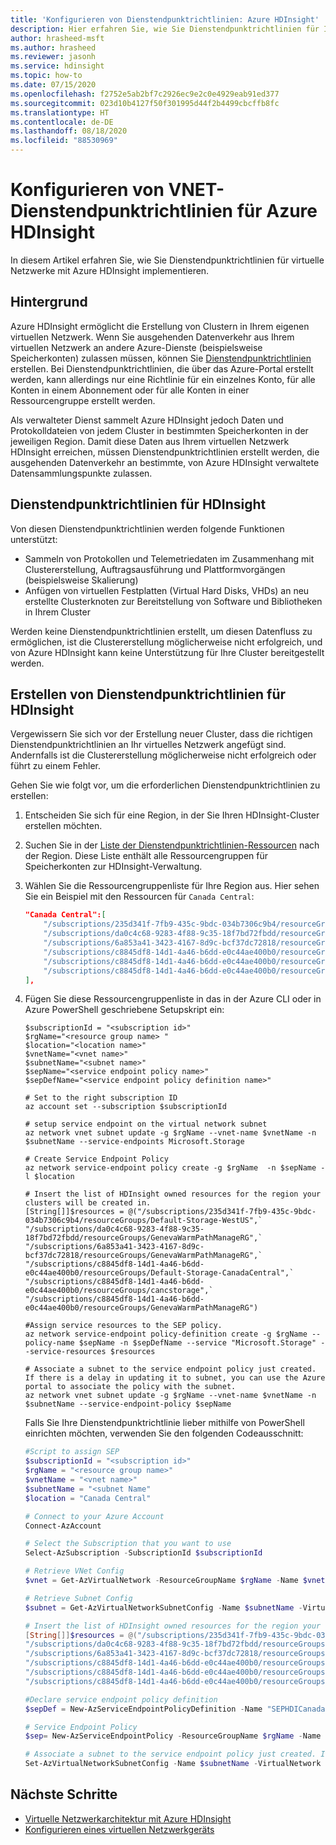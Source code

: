 ```yaml
---
title: 'Konfigurieren von Dienstendpunktrichtlinien: Azure HDInsight'
description: Hier erfahren Sie, wie Sie Dienstendpunktrichtlinien für Ihr virtuelles Netzwerk mit Azure HDInsight konfigurieren.
author: hrasheed-msft
ms.author: hrasheed
ms.reviewer: jasonh
ms.service: hdinsight
ms.topic: how-to
ms.date: 07/15/2020
ms.openlocfilehash: f2752e5ab2bf7c2926ec9e2c0e4929eab91ed377
ms.sourcegitcommit: 023d10b4127f50f301995d44f2b4499cbcffb8fc
ms.translationtype: HT
ms.contentlocale: de-DE
ms.lasthandoff: 08/18/2020
ms.locfileid: "88530969"
---
```

# <a name="configure-virtual-network-service-endpoint-policies-for-azure-hdinsight"></a>Konfigurieren von VNET-Dienstendpunktrichtlinien für Azure HDInsight

In diesem Artikel erfahren Sie, wie Sie Dienstendpunktrichtlinien für virtuelle Netzwerke mit Azure HDInsight implementieren.

## <a name="background"></a>Hintergrund

Azure HDInsight ermöglicht die Erstellung von Clustern in Ihrem eigenen virtuellen Netzwerk. Wenn Sie ausgehenden Datenverkehr aus Ihrem virtuellen Netzwerk an andere Azure-Dienste (beispielsweise Speicherkonten) zulassen müssen, können Sie [Dienstendpunktrichtlinien](../virtual-network/virtual-network-service-endpoint-policies-overview.md) erstellen. Bei Dienstendpunktrichtlinien, die über das Azure-Portal erstellt werden, kann allerdings nur eine Richtlinie für ein einzelnes Konto, für alle Konten in einem Abonnement oder für alle Konten in einer Ressourcengruppe erstellt werden.

Als verwalteter Dienst sammelt Azure HDInsight jedoch Daten und Protokolldateien von jedem Cluster in bestimmten Speicherkonten in der jeweiligen Region. Damit diese Daten aus Ihrem virtuellen Netzwerk HDInsight erreichen, müssen Dienstendpunktrichtlinien erstellt werden, die ausgehenden Datenverkehr an bestimmte, von Azure HDInsight verwaltete Datensammlungspunkte zulassen.

## <a name="service-endpoint-policies-for-hdinsight"></a>Dienstendpunktrichtlinien für HDInsight

Von diesen Dienstendpunktrichtlinien werden folgende Funktionen unterstützt:

- Sammeln von Protokollen und Telemetriedaten im Zusammenhang mit Clustererstellung, Auftragsausführung und Plattformvorgängen (beispielsweise Skalierung)
- Anfügen von virtuellen Festplatten (Virtual Hard Disks, VHDs) an neu erstellte Clusterknoten zur Bereitstellung von Software und Bibliotheken in Ihrem Cluster

Werden keine Dienstendpunktrichtlinien erstellt, um diesen Datenfluss zu ermöglichen, ist die Clustererstellung möglicherweise nicht erfolgreich, und von Azure HDInsight kann keine Unterstützung für Ihre Cluster bereitgestellt werden.

## <a name="create-service-endpoint-policies-for-hdinsight"></a>Erstellen von Dienstendpunktrichtlinien für HDInsight

Vergewissern Sie sich vor der Erstellung neuer Cluster, dass die richtigen Dienstendpunktrichtlinien an Ihr virtuelles Netzwerk angefügt sind. Andernfalls ist die Clustererstellung möglicherweise nicht erfolgreich oder führt zu einem Fehler.

Gehen Sie wie folgt vor, um die erforderlichen Dienstendpunktrichtlinien zu erstellen:

1. Entscheiden Sie sich für eine Region, in der Sie Ihren HDInsight-Cluster erstellen möchten.
1. Suchen Sie in der [Liste der Dienstendpunktrichtlinien-Ressourcen](https://github.com/Azure-Samples/hdinsight-enterprise-security/blob/main/hdinsight-service-endpoint-policy-resources.json) nach der Region. Diese Liste enthält alle Ressourcengruppen für Speicherkonten zur HDInsight-Verwaltung.
1. Wählen Sie die Ressourcengruppenliste für Ihre Region aus. Hier sehen Sie ein Beispiel mit den Ressourcen für `Canada Central`:

    ```json
    "Canada Central":[
        "/subscriptions/235d341f-7fb9-435c-9bdc-034b7306c9b4/resourceGroups/Default-Storage-WestUS",
        "/subscriptions/da0c4c68-9283-4f88-9c35-18f7bd72fbdd/resourceGroups/GenevaWarmPathManageRG",
        "/subscriptions/6a853a41-3423-4167-8d9c-bcf37dc72818/resourceGroups/GenevaWarmPathManageRG",
        "/subscriptions/c8845df8-14d1-4a46-b6dd-e0c44ae400b0/resourceGroups/Default-Storage-CanadaCentral",
        "/subscriptions/c8845df8-14d1-4a46-b6dd-e0c44ae400b0/resourceGroups/cancstorage",
        "/subscriptions/c8845df8-14d1-4a46-b6dd-e0c44ae400b0/resourceGroups/GenevaWarmPathManageRG"
    ],
    ```

1. Fügen Sie diese Ressourcengruppenliste in das in der Azure CLI oder in Azure PowerShell geschriebene Setupskript ein:

    ```azurecli
    $subscriptionId = "<subscription id>"
    $rgName="<resource group name> "
    $location="<location name>"
    $vnetName="<vnet name>"
    $subnetName="<subnet name>"
    $sepName="<service endpoint policy name>"
    $sepDefName="<service endpoint policy definition name>"
    
    # Set to the right subscription ID
    az account set --subscription $subscriptionId
    
    # setup service endpoint on the virtual network subnet
    az network vnet subnet update -g $rgName --vnet-name $vnetName -n $subnetName --service-endpoints Microsoft.Storage
    
    # Create Service Endpoint Policy
    az network service-endpoint policy create -g $rgName  -n $sepName -l $location
    
    # Insert the list of HDInsight owned resources for the region your clusters will be created in.
    [String[]]$resources = @("/subscriptions/235d341f-7fb9-435c-9bdc-034b7306c9b4/resourceGroups/Default-Storage-WestUS",`
    "/subscriptions/da0c4c68-9283-4f88-9c35-18f7bd72fbdd/resourceGroups/GenevaWarmPathManageRG",`
    "/subscriptions/6a853a41-3423-4167-8d9c-bcf37dc72818/resourceGroups/GenevaWarmPathManageRG",`
    "/subscriptions/c8845df8-14d1-4a46-b6dd-e0c44ae400b0/resourceGroups/Default-Storage-CanadaCentral",`
    "/subscriptions/c8845df8-14d1-4a46-b6dd-e0c44ae400b0/resourceGroups/cancstorage",`
    "/subscriptions/c8845df8-14d1-4a46-b6dd-e0c44ae400b0/resourceGroups/GenevaWarmPathManageRG")
    
    #Assign service resources to the SEP policy.
    az network service-endpoint policy-definition create -g $rgName --policy-name $sepName -n $sepDefName --service "Microsoft.Storage" --service-resources $resources
    
    # Associate a subnet to the service endpoint policy just created. If there is a delay in updating it to subnet, you can use the Azure portal to associate the policy with the subnet.
    az network vnet subnet update -g $rgName --vnet-name $vnetName -n $subnetName --service-endpoint-policy $sepName
    ```

    Falls Sie Ihre Dienstendpunktrichtlinie lieber mithilfe von PowerShell einrichten möchten, verwenden Sie den folgenden Codeausschnitt:
    
    ```powershell
    #Script to assign SEP 
    $subscriptionId = "<subscription id>"
    $rgName = "<resource group name>"
    $vnetName = "<vnet name>"
    $subnetName = "<subnet Name"
    $location = "Canada Central"
    
    # Connect to your Azure Account
    Connect-AzAccount
    
    # Select the Subscription that you want to use
    Select-AzSubscription -SubscriptionId $subscriptionId
    
    # Retrieve VNet Config
    $vnet = Get-AzVirtualNetwork -ResourceGroupName $rgName -Name $vnetName
    
    # Retrieve Subnet Config
    $subnet = Get-AzVirtualNetworkSubnetConfig -Name $subnetName -VirtualNetwork $vnet
    
    # Insert the list of HDInsight owned resources for the region your clusters will be created in.
    [String[]]$resources = @("/subscriptions/235d341f-7fb9-435c-9bdc-034b7306c9b4/resourceGroups/Default-Storage-WestUS",
    "/subscriptions/da0c4c68-9283-4f88-9c35-18f7bd72fbdd/resourceGroups/GenevaWarmPathManageRG",
    "/subscriptions/6a853a41-3423-4167-8d9c-bcf37dc72818/resourceGroups/GenevaWarmPathManageRG",
    "/subscriptions/c8845df8-14d1-4a46-b6dd-e0c44ae400b0/resourceGroups/Default-Storage-CanadaCentral",
    "/subscriptions/c8845df8-14d1-4a46-b6dd-e0c44ae400b0/resourceGroups/cancstorage",
    "/subscriptions/c8845df8-14d1-4a46-b6dd-e0c44ae400b0/resourceGroups/GenevaWarmPathManageRG")
    
    #Declare service endpoint policy definition
    $sepDef = New-AzServiceEndpointPolicyDefinition -Name "SEPHDICanadaCentral" -Description "Service Endpoint Policy Definition" -Service "Microsoft.Storage" -ServiceResource $resources
    
    # Service Endpoint Policy
    $sep= New-AzServiceEndpointPolicy -ResourceGroupName $rgName -Name "SEPHDICanadaCentral" -Location $location -ServiceEndpointPolicyDefinition $sepDef
    
    # Associate a subnet to the service endpoint policy just created. If there is a delay in updating it to subnet, you can use the Azure portal to associate the policy with the subnet.
    Set-AzVirtualNetworkSubnetConfig -Name $subnetName -VirtualNetwork $vnet -AddressPrefix $subnet.AddressPrefix -ServiceEndpointPolicy $sep
    ```

## <a name="next-steps"></a>Nächste Schritte

* [Virtuelle Netzwerkarchitektur mit Azure HDInsight](hdinsight-virtual-network-architecture.md)
* [Konfigurieren eines virtuellen Netzwerkgeräts](./network-virtual-appliance.md)
